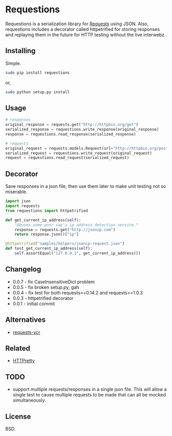 # Requestions

Requestions is a serialization library for [Requests](https://github.com/kennethreitz/requests) using JSON. Also, requestions includes a decorator called httpetrified for storing responses and replaying them in the future for HTTP testing without the live interwebz.

## Installing

Simple.

``` bash
sudo pip install requestions
```

or,

``` bash
sudo python setup.py install
```

## Usage

``` python
# responses
original_response = requests.get("http://httpbin.org/get")
serialized_response = requestions.write_response(original_response)
response = requestions.read_response(serialized_response)

# requests
original_request = requests.models.Request(url="http://httpbin.org/post", method="POST")
serialized_request = requestions.write_request(original_request)
request = requestions.read_request(serialized_request)
```

## Decorator

Save responses in a json file, then use them later to make unit testing not so miserable.

``` python
import json
import requests
from requestions import httpetrified

def get_current_ip_address(self):
    "Abuses some poor sap's ip address detection service."
    response = requests.get("http://jsonip.com")
    return response.json()["ip"]

@httpetrified("samples/helpers/jsonip-request.json")
def test_get_current_ip_address(self):
    self.assertEqual("127.0.0.1", get_current_ip_address())
```

## Changelog

* 0.0.7 - fix CaseInsensitiveDict problem
* 0.0.5 - fix broken setup.py, gah
* 0.0.4 - fix test for both requests==0.14.2 and requests>=1.0.3
* 0.0.3 - httpetrified decorator
* 0.0.1 - initial commit

## Alternatives

* [requests-vcr](https://github.com/sigmavirus24/requests-vcr)

## Related

* [HTTPretty](https://github.com/gabrielfalcao/HTTPretty)

## TODO

* support multiple requests/responses in a single json file. This will allow a
  single test to cause multiple requests to be made that can all be mocked
  simultaneously.

## License

BSD.
